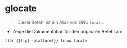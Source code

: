 # glocate

> Dieser Befehl ist ein Alias von GNU `locate`.

- Zeige die Dokumentation für den originalen Befehl an:

`tldr {{[-p|--platform]}} linux locate`
